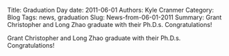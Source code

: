 Title: Graduation Day
date: 2011-06-01
Authors: Kyle Cranmer
Category: Blog
Tags: news, graduation
Slug: News-from-06-01-2011
Summary:  Grant Christopher and Long Zhao graduate with their Ph.D.s.  Congratulations! 

 

 Grant Christopher and Long Zhao graduate with their Ph.D.s.  Congratulations! 

 